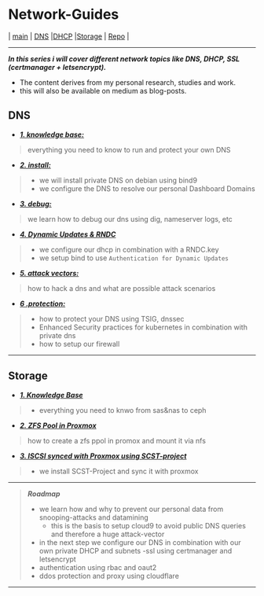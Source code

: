 # Network-Guides





 | [main](https://ji-podhead.github.io/Network-Guides) | [DNS](https://ji-podhead.github.io/Network-Guides/DNS) |[DHCP](https://ji-podhead.github.io/Network-Guides/DHCP) |[Storage](https://ji-podhead.github.io/Network-Guides/storage) | [Repo](https://github.com/ji-podhead/Network-Guides/) |
 
---

***In this series i will cover different network topics like DNS, DHCP, SSL (certmanager + letsencrypt).*** 
- The content derives from my personal research, studies and work.
- this will also be available on medium as blog-posts.


## DNS 
- [***1. knowledge base:***](https://ji-podhead.github.io/Network-Guides/DNS/Knowledge%20Base)
> everything you need to know to run and protect your own DNS
- [***2. install:***](https://ji-podhead.github.io/Network-Guides/DNS/install)
>  - we will install private DNS on debian using bind9
>  - we configure the DNS to resolve our personal Dashboard Domains
- [***3. debug:***](https://ji-podhead.github.io/Network-Guides/DNS/testAndDebug)
> we learn how to debug our dns using dig, nameserver logs, etc
- [***4. Dynamic Updates & RNDC***](https://ji-podhead.github.io/Network-Guides/DNS/Dynmaic_Updates_%26_RNDC)
>  - we configure our dhcp in combination with a RNDC.key
>  - we setup bind to use `Authentication for Dynamic Updates`
- [***5. attack vectors:***](https://ji-podhead.github.io/Network-Guides/DNS/attackVectorsAndScenario)
> how to hack a dns and what are  possible attack scenarios 
- [***6 .protection:***](https://ji-podhead.github.io/Network-Guides/DNS/protection)
> - how to protect your DNS using TSIG, dnssec
> - Enhanced Security practices for kubernetes in combination with private dns
> - how to setup our firewall

----

## Storage
- [***1. Knowledge Base***](https://ji-podhead.github.io/Network-Guides/storage/Knowledge%20Base/)
> - everything you need to knwo from sas&nas to ceph
- [***2. ZFS Pool in Proxmox***](https://ji-podhead.github.io/Network-Guides/storage/zfs&proxmox/)
> how to create a zfs ppol in promox and mount it via nfs  
- [***3. ISCSI synced with Proxmox using SCST-project***](https://ji-podhead.github.io/Network-Guides/storage/iscsi/)
> - we install SCST-Project and sync it with proxmox
---

> ***Roadmap***
> - we learn how and why to prevent our personal data from snooping-attacks and datamining
>   - this is the basis to setup cloud9 to avoid public DNS queries and therefore a huge attack-vector
> - in the next step we configure our DNS in combination with our own private DHCP and subnets
> -ssl using certmanager and letsencrypt
> - authentication using rbac and oaut2
> - ddos protection and proxy using cloudflare
---
